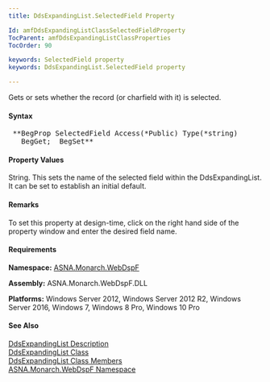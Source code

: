 ```yaml
---
title: DdsExpandingList.SelectedField Property

Id: amfDdsExpandingListClassSelectedFieldProperty
TocParent: amfDdsExpandingListClassProperties
TocOrder: 90

keywords: SelectedField property
keywords: DdsExpandingList.SelectedField property

---
```


Gets or sets whether the record (or charfield with it) is selected.

#### Syntax
<pre class="prettyprint"> **BegProp SelectedField Access(*Public) Type(*string)
   BegGet;  BegSet** </pre>

#### Property Values
String. This sets the name of the selected field within the DdsExpandingList. It can be set to establish an initial default.

#### Remarks
To set this property at design-time, click on the right hand side of the property window and enter the desired field name.

#### Requirements
**Namespace:** [ASNA.Monarch.WebDspF](amfWebDspFNamespace.html)

**Assembly:** ASNA.Monarch.WebDspF.DLL

**Platforms:** Windows Server 2012, Windows Server 2012 R2, Windows Server 2016, Windows 7, Windows 8 Pro, Windows 10 Pro

#### See Also
[DdsExpandingList Description](amfUnderstandingLists.html)<br /> [ DdsExpandingList Class](amfDdsExpandingListClass.html) <br /> [ DdsExpandingList Class Members](amfDdsExpandingListClassMembers.html) <br /> [ ASNA.Monarch.WebDspF Namespace](amfWebDspFNamespace.html) 
